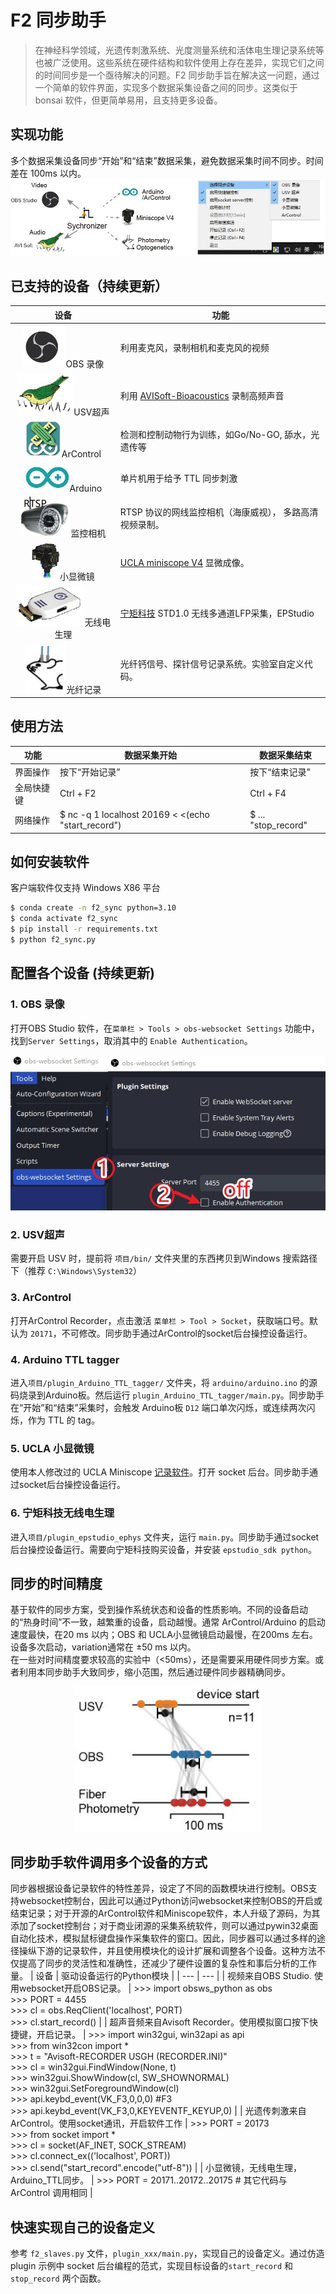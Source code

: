 # F2 同步助手

> 在神经科学领域，光遗传刺激系统、光度测量系统和活体电生理记录系统等也被广泛使用。这些系统在硬件结构和软件使用上存在差异，实现它们之间的时间同步是一个亟待解决的问题。F2 同步助手旨在解决这一问题，通过一个简单的软件界面，实现多个数据采集设备之间的同步。这类似于 bonsai 软件，但更简单易用，且支持更多设备。



## 实现功能
多个数据采集设备同步“开始”和“结束”数据采集，避免数据采集时间不同步。时间差在 100ms 以内。
![image](images/function_snapshot.jpg)

## 已支持的设备（持续更新）

|                     设备                     | 功能                                                         |
| :------------------------------------------: | ------------------------------------------------------------ |
|  ![logo](images/OBSStudio_logo.jpg)OBS 录像  | 利用麦克风，录制相机和麦克风的视频                           |
|   ![logo](images/AVISoft_logo.jpg)USV超声    | 利用 [AVISoft-Bioacoustics](https://avisoft.com/price-list-ordering-information/) 录制高频声音 |
| ![logo](images/ArControl_logo.jpg)ArControl  | 检测和控制动物行为训练，如Go/No-GO, 舔水，光遗传等           |
|   ![logo](images/Arduino_logo.jpg)Arduino    | 单片机用于给予 TTL 同步刺激                                  |
| ![logo](images/rtspCam_log.jpg)监控相机  | RTSP 协议的网线监控相机（海康威视）， 多路高清视频录制。         |
| ![logo](images/MiniscopeV4_logo.jpg)小显微镜 | [UCLA miniscope V4](https://open-ephys.org/miniscope-v4/miniscope-v4) 显微成像。 |
| ![logo](images/EPHYS_STD_logo.jpg)无线电生理 | [宁矩科技](http://www.neuramatrix.com.cn/) STD1.0 无线多通道LFP采集，EPStudio |
| ![logo](images/Photometry_logo.jpg)光纤记录  | 光纤钙信号、探针信号记录系统。实验室自定义代码。             |



## 使用方法

| 功能       | 数据采集开始                                       | 数据采集结束        |
| ---------- | -------------------------------------------------- | ------------------- |
| 界面操作   | 按下“开始记录”                                     | 按下“结束记录”      |
| 全局快捷键 | Ctrl + F2                                          | Ctrl + F4           |
| 网络操作   | $ nc -q 1 localhost 20169 < <(echo "start_record") | $ ... "stop_record" |



## 如何安装软件

客户端软件仅支持 Windows X86 平台

```bash
$ conda create -n f2_sync python=3.10
$ conda activate f2_sync
$ pip install -r requirements.txt
$ python f2_sync.py
```


## 配置各个设备 (持续更新)

### 1. OBS 录像

打开OBS Studio 软件，在`菜单栏 > Tools > obs-websocket Settings` 功能中，找到`Server Settings`，取消其中的 `Enable Authentication`。
<p align="center">
  <img src="images/OBSStudio_config.jpg" alt="image" width="600"/>
</p>

### 2. USV超声
需要开启 USV 时，提前将 `项目/bin/` 文件夹里的东西拷贝到Windows 搜索路径下（推荐 `C:\Windows\System32`）

### 3. ArControl
打开ArControl Recorder，点击激活 `菜单栏 > Tool > Socket`，获取端口号。默认为 `20171`，不可修改。同步助手通过ArControl的socket后台操控设备运行。

### 4. Arduino TTL tagger

进入`项目/plugin_Arduino_TTL_tagger/` 文件夹，将 `arduino/arduino.ino` 的源码烧录到Arduino板。然后运行 `plugin_Arduino_TTL_tagger/main.py`。同步助手在“开始”和“结束”采集时，会触发 Arduino板 `D12` 端口单次闪烁，或连续两次闪烁，作为 TTL 的 tag。

### 5. UCLA 小显微镜

使用本人修改过的 UCLA Miniscope [记录软件](https://github.com/Aharoni-Lab/Miniscope-DAQ-QT-Software/pull/56)。打开 socket 后台。同步助手通过socket后台操控设备运行。

### 6. 宁矩科技无线电生理
进入`项目/plugin_epstudio_ephys` 文件夹，运行 `main.py`。同步助手通过socket后台操控设备运行。需要向宁矩科技购买设备，并安装 `epstudio_sdk python`。


## 同步的时间精度

基于软件的同步方案，受到操作系统状态和设备的性质影响。不同的设备启动的“热身时间”不一致，越繁重的设备，启动越慢。通常 ArControl/Arduino 的启动速度最快，在20 ms 以内；OBS 和 UCLA小显微镜启动最慢，在200ms 左右。设备多次启动，variation通常在 ±50 ms 以内。
<br>在一些对时间精度要求较高的实验中（<50ms），还是需要采用硬件同步方案。或者利用本同步助手大致同步，缩小范围，然后通过硬件同步器精确同步。

<p align="center">
  <img src="images/performance.jpg" alt="image" width="300"/>
</p>


## 同步助手软件调用多个设备的方式
同步器根据设备记录软件的特性差异，设定了不同的函数模块进行控制。OBS支持websocket控制台，因此可以通过Python访问websocket来控制OBS的开启或结束记录；对于开源的ArControl软件和Miniscope软件，本人升级了源码，为其添加了socket控制台；对于商业闭源的采集系统软件，则可以通过pywin32桌面自动化技术，模拟鼠标键盘操作采集软件的窗口。因此，同步器可以通过多样的途径操纵下游的记录软件，并且使用模块化的设计扩展和调整各个设备。这种方法不仅提高了同步的灵活性和准确性，还减少了硬件设置的复杂性和事后分析的工作量。
| 设备 | 驱动设备运行的Python模块 |
| --- | --- |
| 视频来自OBS Studio. 使用websocket开启OBS记录。 | >>> import obsws_python as obs <br> >>> PORT = 4455 <br/>>>> cl = obs.ReqClient('localhost', PORT) <br/>>>> cl.start_record() |
| 超声音频来自Avisoft Recorder。使用模拟窗口按下快捷键，开启记录。 | >>> import win32gui, win32api as api <br/>>>> from win32con import * <br/>>>> t = "Avisoft-RECORDER USGH (RECORDER.INI)" <br/>>>> cl = win32gui.FindWindow(None, t) <br/>>>> win32gui.ShowWindow(cl, SW_SHOWNORMAL) <br/>>>> win32gui.SetForegroundWindow(cl) <br/>>>> api.keybd_event(VK_F3,0,0,0)   #F3 <br/>>>> api.keybd_event(VK_F3,0,KEYEVENTF_KEYUP,0) |
| 光遗传刺激来自ArControl。使用socket通讯，开启软件工作 | >>> PORT = 20173 <br/>>>> from socket import * <br/>>>> cl = socket(AF_INET, SOCK_STREAM) <br/>>>> cl.connect_ex(('localhost', PORT)) <br/>>>> cl.send("start_record".encode("utf-8")) |
| 小显微镜，无线电生理，Arduino_TTL同步。 | >>> PORT = 20171..20172..20175  # 其它代码与 ArControl 调用相同 |

## 快速实现自己的设备定义
参考 `f2_slaves.py` 文件，`plugin_xxx/main.py`，实现自己的设备定义。通过仿造plugin 示例中 socket 后台编程的范式，实现目标设备的`start_record` 和 `stop_record` 两个函数。